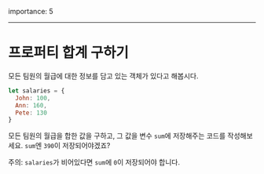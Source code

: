 importance: 5

---

# 프로퍼티 합계 구하기

모든 팀원의 월급에 대한 정보를 담고 있는 객체가 있다고 해봅시다. 

```js
let salaries = {
  John: 100,
  Ann: 160,
  Pete: 130
}
```

모든 팀원의 월급을 합한 값을 구하고, 그 값을 변수 `sum`에 저장해주는 코드를 작성해보세요. `sum`엔 `390`이 저장되어야겠죠?

주의: `salaries`가 비어있다면 `sum`에 `0`이 저장되어야 합니다.